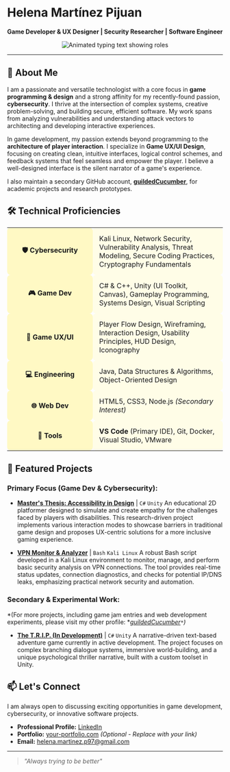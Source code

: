 # Helena Martínez Pijuan

**Game Developer & UX Designer | Security Researcher | Software Engineer**

<p align="center">
  <img src="https://readme-typing-svg.herokuapp.com/?font=JetBrains+Mono&size=26&duration=2000&pause=500&color=FFD700&center=true&vCenter=true&width=500&height=60&lines=Security+Researcher;Game+Developer;UX+Designer;Software+Engineer" alt="Animated typing text showing roles" />
</p>

---

## 👋 About Me

I am a passionate and versatile technologist with a core focus in **game programming & design** and a strong affinity for my recently-found passion, **cybersecurity**. I thrive at the intersection of complex systems, creative problem-solving, and building secure, efficient software. My work spans from analyzing vulnerabilities and understanding attack vectors to architecting and developing interactive experiences.

In game development, my passion extends beyond programming to the **architecture of player interaction**. I specialize in **Game UX/UI Design**, focusing on creating clean, intuitive interfaces, logical control schemes, and feedback systems that feel seamless and empower the player. I believe a well-designed interface is the silent narrator of a game's experience.

I also maintain a secondary GitHub account, **[guildedCucumber](https://github.com/guildedCucumber)**, for academic projects and research prototypes.

## 🛠️ Technical Proficiencies

<table>
  <tr>
    <td width="180" align="center" style="background-color: #fff9c4; padding: 10px; border-radius: 8px;">
      <strong>🛡️ Cybersecurity</strong>
    </td>
    <td style="background-color: #fffde7; padding: 15px; border-radius: 8px;">
      Kali Linux, Network Security, Vulnerability Analysis, Threat Modeling, Secure Coding Practices, Cryptography Fundamentals
    </td>
  </tr>
  <tr>
    <td width="180" align="center" style="background-color: #fff9c4; padding: 10px; border-radius: 8px;">
      <strong>🎮 Game Dev</strong>
    </td>
    <td style="background-color: #fffde7; padding: 15px; border-radius: 8px;">
      C# & C++, Unity (UI Toolkit, Canvas), Gameplay Programming, Systems Design, Visual Scripting
    </td>
  </tr>
  <tr>
    <td width="180" align="center" style="background-color: #fff9c4; padding: 10px; border-radius: 8px;">
      <strong>🎨 Game UX/UI</strong>
    </td>
    <td style="background-color: #fffde7; padding: 15px; border-radius: 8px;">
      Player Flow Design, Wireframing, Interaction Design, Usability Principles, HUD Design, Iconography
    </td>
  </tr>
  <tr>
    <td width="180" align="center" style="background-color: #fff9c4; padding: 10px; border-radius: 8px;">
      <strong>💻 Engineering</strong>
    </td>
    <td style="background-color: #fffde7; padding: 15px; border-radius: 8px;">
      Java, Data Structures & Algorithms, Object-Oriented Design
    </td>
  </tr>
  <tr>
    <td width="180" align="center" style="background-color: #fff9c4; padding: 10px; border-radius: 8px;">
      <strong>🌐 Web Dev</strong>
    </td>
    <td style="background-color: #fffde7; padding: 15px; border-radius: 8px;">
      HTML5, CSS3, Node.js <em>(Secondary Interest)</em>
    </td>
  </tr>
  <tr>
    <td width="180" align="center" style="background-color: #fff9c4; padding: 10px; border-radius: 8px;">
      <strong>🔧 Tools</strong>
    </td>
    <td style="background-color: #fffde7; padding: 15px; border-radius: 8px;">
      <strong>VS Code</strong> (Primary IDE), Git, Docker, Visual Studio, VMware
    </td>
  </tr>
</table>


## 🚀 Featured Projects

### **Primary Focus (Game Dev & Cybersecurity):**

*   **[Master's Thesis: Accessibility in Design](https://github.com/helenamartinezpijuan/masters-thesis-accessibility)** | `C#` `Unity`
    An educational 2D platformer designed to simulate and create empathy for the challenges faced by players with disabilities. This research-driven project implements various interaction modes to showcase barriers in traditional game design and proposes UX-centric solutions for a more inclusive gaming experience.

*   **[VPN Monitor & Analyzer](https://github.com/helenamartinezpijuan/vpn-monitor)** | `Bash` `Kali Linux`
    A robust Bash script developed in a Kali Linux environment to monitor, manage, and perform basic security analysis on VPN connections. The tool provides real-time status updates, connection diagnostics, and checks for potential IP/DNS leaks, emphasizing practical network security and automation.

### **Secondary & Experimental Work:**

*(For more projects, including game jam entries and web development experiments, please visit my other profile: **[guildedCucumber](https://github.com/guildedCucumber)`*`)*

*   **[The T.R.I.P. (In Development)](https://github.com/guildedCucumber/the-trip)** | `C#` `Unity`
    A narrative-driven text-based adventure game currently in active development. The project focuses on complex branching dialogue systems, immersive world-building, and a unique psychological thriller narrative, built with a custom toolset in Unity.


## 📫 Let's Connect

I am always open to discussing exciting opportunities in game development, cybersecurity, or innovative software projects.

*   **Professional Profile:** [LinkedIn](https://es.linkedin.com/in/helena-m-pijuan1997)
*   **Portfolio:** [your-portfolio.com](https://www.your-portfolio.com) *(Optional - Replace with your link)*
*   **Email:** helena.martinez.p97@gmail.com

---

> *"Always trying to be better"*
